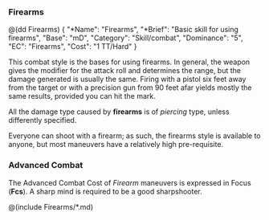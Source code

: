 ### Firearms

@(dd Firearms)
{ 
  "*Name": "Firearms",
  "*Brief": "Basic skill for using firearms",
  "Base": "mD",
  "Category": "Skill/combat",
  "Dominance": "5",
  "EC": "Firearms",
  "Cost": "1 TT/Hard"
}

This combat style is the bases for using firearms. In general, the weapon gives
the modifier for the attack roll and determines the range, but the damage
generated is usually the same. Firing with a pistol six feet away from the
target or with a precision gun from 90 feet afar yields mostly the same results,
provided you can hit the mark.

All the damage type caused by **firearms** is of _piercing_ type, unless differently
specified.

Everyone can shoot with a firearm; as such, the firearms style is available to
anyone, but most maneuvers have a relatively high pre-requisite.

### Advanced Combat

The Advanced Combat Cost of *Firearm* maneuvers is expressed in Focus (**Fcs**). 
A sharp mind is required to be a good sharpshooter.

@(include Firearms/*.md)
